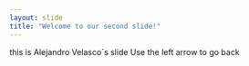 ```yaml
---
layout: slide
title: "Welcome to our second slide!"
---
```

this is Alejandro Velasco´s slide
Use the left arrow to go back